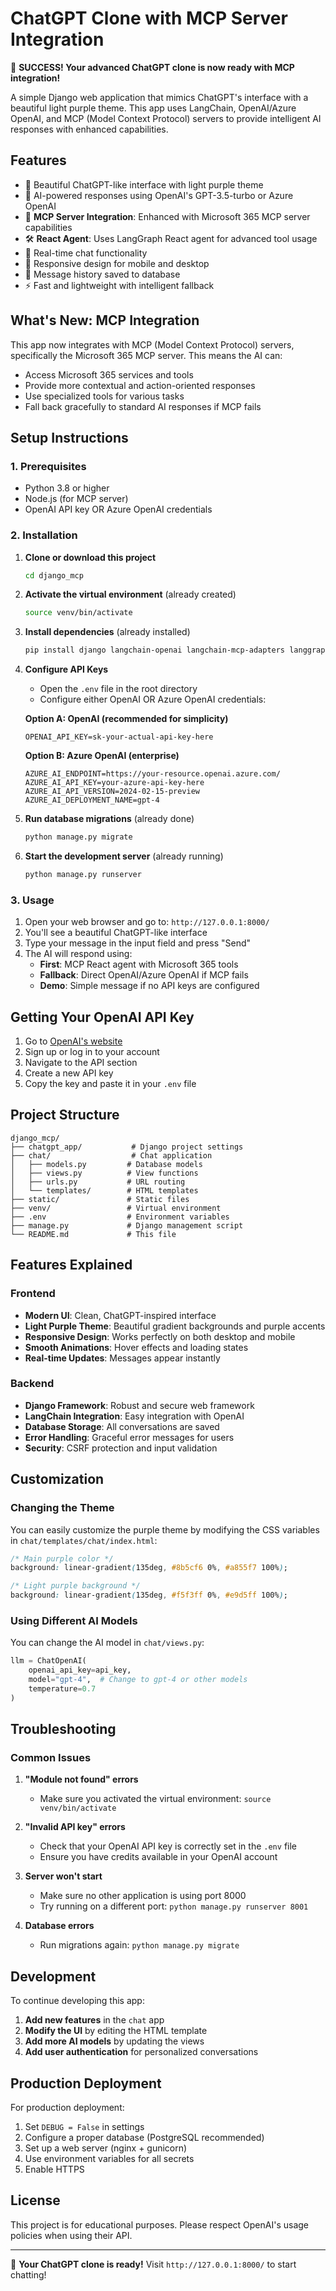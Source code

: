 # ChatGPT Clone with MCP Server Integration

🎉 **SUCCESS! Your advanced ChatGPT clone is now ready with MCP integration!**

A simple Django web application that mimics ChatGPT's interface with a beautiful light purple theme. This app uses LangChain, OpenAI/Azure OpenAI, and MCP (Model Context Protocol) servers to provide intelligent AI responses with enhanced capabilities.

## Features

- 🎨 Beautiful ChatGPT-like interface with light purple theme
- 🤖 AI-powered responses using OpenAI's GPT-3.5-turbo or Azure OpenAI
- 🔌 **MCP Server Integration**: Enhanced with Microsoft 365 MCP server capabilities
- 🛠️ **React Agent**: Uses LangGraph React agent for advanced tool usage
- 💬 Real-time chat functionality
- 📱 Responsive design for mobile and desktop
- 💾 Message history saved to database
- ⚡ Fast and lightweight with intelligent fallback

## What's New: MCP Integration

This app now integrates with MCP (Model Context Protocol) servers, specifically the Microsoft 365 MCP server. This means the AI can:

- Access Microsoft 365 services and tools
- Provide more contextual and action-oriented responses
- Use specialized tools for various tasks
- Fall back gracefully to standard AI responses if MCP fails

## Setup Instructions

### 1. Prerequisites
- Python 3.8 or higher
- Node.js (for MCP server)
- OpenAI API key OR Azure OpenAI credentials

### 2. Installation

1. **Clone or download this project**
   ```bash
   cd django_mcp
   ```

2. **Activate the virtual environment** (already created)
   ```bash
   source venv/bin/activate
   ```

3. **Install dependencies** (already installed)
   ```bash
   pip install django langchain-openai langchain-mcp-adapters langgraph mcp python-dotenv
   ```

4. **Configure API Keys**
   - Open the `.env` file in the root directory
   - Configure either OpenAI OR Azure OpenAI credentials:

   **Option A: OpenAI (recommended for simplicity)**
   ```
   OPENAI_API_KEY=sk-your-actual-api-key-here
   ```

   **Option B: Azure OpenAI (enterprise)**
   ```
   AZURE_AI_ENDPOINT=https://your-resource.openai.azure.com/
   AZURE_AI_API_KEY=your-azure-api-key-here
   AZURE_AI_API_VERSION=2024-02-15-preview
   AZURE_AI_DEPLOYMENT_NAME=gpt-4
   ```

5. **Run database migrations** (already done)
   ```bash
   python manage.py migrate
   ```

6. **Start the development server** (already running)
   ```bash
   python manage.py runserver
   ```

### 3. Usage

1. Open your web browser and go to: `http://127.0.0.1:8000/`
2. You'll see a beautiful ChatGPT-like interface
3. Type your message in the input field and press "Send"
4. The AI will respond using:
   - **First**: MCP React agent with Microsoft 365 tools
   - **Fallback**: Direct OpenAI/Azure OpenAI if MCP fails
   - **Demo**: Simple message if no API keys are configured

## Getting Your OpenAI API Key

1. Go to [OpenAI's website](https://platform.openai.com/)
2. Sign up or log in to your account
3. Navigate to the API section
4. Create a new API key
5. Copy the key and paste it in your `.env` file

## Project Structure

```
django_mcp/
├── chatgpt_app/           # Django project settings
├── chat/                  # Chat application
│   ├── models.py         # Database models
│   ├── views.py          # View functions
│   ├── urls.py           # URL routing
│   └── templates/        # HTML templates
├── static/               # Static files
├── venv/                 # Virtual environment
├── .env                  # Environment variables
├── manage.py             # Django management script
└── README.md             # This file
```

## Features Explained

### Frontend
- **Modern UI**: Clean, ChatGPT-inspired interface
- **Light Purple Theme**: Beautiful gradient backgrounds and purple accents
- **Responsive Design**: Works perfectly on both desktop and mobile
- **Smooth Animations**: Hover effects and loading states
- **Real-time Updates**: Messages appear instantly

### Backend
- **Django Framework**: Robust and secure web framework
- **LangChain Integration**: Easy integration with OpenAI
- **Database Storage**: All conversations are saved
- **Error Handling**: Graceful error messages for users
- **Security**: CSRF protection and input validation

## Customization

### Changing the Theme
You can easily customize the purple theme by modifying the CSS variables in `chat/templates/chat/index.html`:

```css
/* Main purple color */
background: linear-gradient(135deg, #8b5cf6 0%, #a855f7 100%);

/* Light purple background */
background: linear-gradient(135deg, #f5f3ff 0%, #e9d5ff 100%);
```

### Using Different AI Models
You can change the AI model in `chat/views.py`:

```python
llm = ChatOpenAI(
    openai_api_key=api_key,
    model="gpt-4",  # Change to gpt-4 or other models
    temperature=0.7
)
```

## Troubleshooting

### Common Issues

1. **"Module not found" errors**
   - Make sure you activated the virtual environment: `source venv/bin/activate`

2. **"Invalid API key" errors**
   - Check that your OpenAI API key is correctly set in the `.env` file
   - Ensure you have credits available in your OpenAI account

3. **Server won't start**
   - Make sure no other application is using port 8000
   - Try running on a different port: `python manage.py runserver 8001`

4. **Database errors**
   - Run migrations again: `python manage.py migrate`

## Development

To continue developing this app:

1. **Add new features** in the `chat` app
2. **Modify the UI** by editing the HTML template
3. **Add more AI models** by updating the views
4. **Add user authentication** for personalized conversations

## Production Deployment

For production deployment:

1. Set `DEBUG = False` in settings
2. Configure a proper database (PostgreSQL recommended)
3. Set up a web server (nginx + gunicorn)
4. Use environment variables for all secrets
5. Enable HTTPS

## License

This project is for educational purposes. Please respect OpenAI's usage policies when using their API.

---

🎉 **Your ChatGPT clone is ready!** Visit `http://127.0.0.1:8000/` to start chatting!
